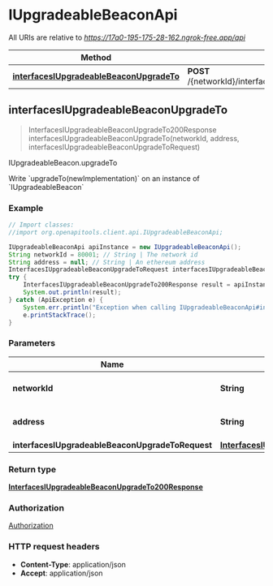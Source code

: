 # IUpgradeableBeaconApi

All URIs are relative to *https://17a0-195-175-28-162.ngrok-free.app/api*

Method | HTTP request | Description
------------- | ------------- | -------------
[**interfacesIUpgradeableBeaconUpgradeTo**](IUpgradeableBeaconApi.md#interfacesIUpgradeableBeaconUpgradeTo) | **POST** /{networkId}/interface/IUpgradeableBeacon/write/{address}/upgradeTo | IUpgradeableBeacon.upgradeTo



## interfacesIUpgradeableBeaconUpgradeTo

> InterfacesIUpgradeableBeaconUpgradeTo200Response interfacesIUpgradeableBeaconUpgradeTo(networkId, address, interfacesIUpgradeableBeaconUpgradeToRequest)

IUpgradeableBeacon.upgradeTo

Write &#x60;upgradeTo(newImplementation)&#x60; on an instance of &#x60;IUpgradeableBeacon&#x60;

### Example

```java
// Import classes:
//import org.openapitools.client.api.IUpgradeableBeaconApi;

IUpgradeableBeaconApi apiInstance = new IUpgradeableBeaconApi();
String networkId = 80001; // String | The network id
String address = null; // String | An ethereum address
InterfacesIUpgradeableBeaconUpgradeToRequest interfacesIUpgradeableBeaconUpgradeToRequest = new InterfacesIUpgradeableBeaconUpgradeToRequest(); // InterfacesIUpgradeableBeaconUpgradeToRequest | 
try {
    InterfacesIUpgradeableBeaconUpgradeTo200Response result = apiInstance.interfacesIUpgradeableBeaconUpgradeTo(networkId, address, interfacesIUpgradeableBeaconUpgradeToRequest);
    System.out.println(result);
} catch (ApiException e) {
    System.err.println("Exception when calling IUpgradeableBeaconApi#interfacesIUpgradeableBeaconUpgradeTo");
    e.printStackTrace();
}
```

### Parameters


Name | Type | Description  | Notes
------------- | ------------- | ------------- | -------------
 **networkId** | **String**| The network id | [default to 80001]
 **address** | **String**| An ethereum address | [default to null]
 **interfacesIUpgradeableBeaconUpgradeToRequest** | [**InterfacesIUpgradeableBeaconUpgradeToRequest**](InterfacesIUpgradeableBeaconUpgradeToRequest.md)|  |

### Return type

[**InterfacesIUpgradeableBeaconUpgradeTo200Response**](InterfacesIUpgradeableBeaconUpgradeTo200Response.md)

### Authorization

[Authorization](../README.md#Authorization)

### HTTP request headers

- **Content-Type**: application/json
- **Accept**: application/json

